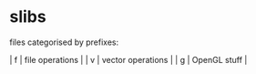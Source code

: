 # slibs
files categorised by prefixes:

| f |	file operations 	|
| v |	vector operations 	|
| g |	OpenGL stuff 		|
